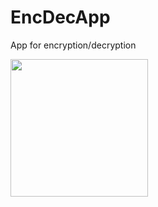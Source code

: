 # EncDecApp
App for encryption/decryption

<img src="https://github.com/HamletNadirian/EncDecApp/blob/master/1.png" width="220">
